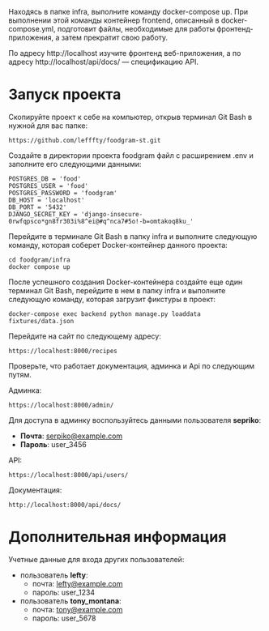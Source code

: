 Находясь в папке infra, выполните команду docker-compose up. При выполнении этой команды контейнер frontend, описанный в docker-compose.yml, подготовит файлы, необходимые для работы фронтенд-приложения, а затем прекратит свою работу.

По адресу http://localhost изучите фронтенд веб-приложения, а по адресу http://localhost/api/docs/ — спецификацию API.

# Запуск проекта

Скопируйте проект к себе на компьютер, открыв терминал Git Bash в нужной для вас папке:

```
https://github.com/lefffty/foodgram-st.git
```

Создайте в директории проекта foodgram файл с расширением .env и заполните его следующими данными:

```
POSTGRES_DB = 'food'
POSTGRES_USER = 'food'
POSTGRES_PASSWORD = 'foodgram'
DB_HOST = 'localhost'
DB_PORT = '5432'
DJANGO_SECRET_KEY = 'django-insecure-0rwfqpsco*gn8fr303i%8^ei@#q^nca7#5o!-b=omtakoq8ku_'
```

Перейдите в терминале Git Bash в папку infra и выполните следующую команду, которая соберет Docker-контейнер данного проекта:

```
cd foodgram/infra
docker compose up
```

После успешного создания Docker-контейнера создайте еще один терминал Git Bash, перейдите в нем в папку infra и выполните следующую команду, которая загрузит фикстуры в проект:

```
docker-compose exec backend python manage.py loaddata fixtures/data.json
```

Перейдите на сайт по следующему адресу:

```
https://localhost:8000/recipes
```

Проверьте, что работает документация, админка и Api по следующим путям.

Админка:

```
https://localhost:8000/admin/
```

Для доступа в админку воспользуйтесь данными пользователя **sepriko**:

- **Почта**: serpiko@example.com
- **Пароль**: user_3456

API:

```
https://localhost:8000/api/users/
```

Документация:

```
http://localhost:8000/api/docs/
```

# Дополнительная информация

Учетные данные для входа других пользователей:

- пользователь **lefty**:
  - почта: lefty@example.com
  - пароль: user_1234
- пользователь **tony_montana**:
  - почта: tony@example.com
  - пароль: user_5678
